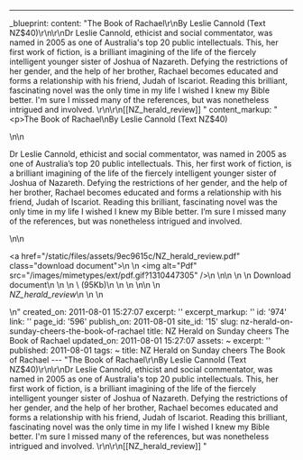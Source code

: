 ---
_blueprint:
  content: "The Book of Rachael\r\nBy Leslie Cannold (Text NZ$40)\r\n\r\nDr Leslie
    Cannold, ethicist and social commentator, was named in 2005 as one of Australia's
    top 20 public intellectuals. This, her first work of fiction, is a brilliant imagining
    of the life of the fiercely intelligent younger sister of Joshua of Nazareth.
    Defying the restrictions of her gender, and the help of her brother, Rachael becomes
    educated and forms a relationship with his friend, Judah of Iscariot. Reading
    this brilliant, fascinating novel was the only time in my life I wished I knew
    my Bible better. I'm sure I missed many of the references, but was nonetheless
    intrigued and involved. \r\n\r\n[[NZ_herald_review]] "
  content_markup: "<p>The Book of Rachael\nBy Leslie Cannold (Text NZ$40)</p>\n\n<p>Dr
    Leslie Cannold, ethicist and social commentator, was named in 2005 as one of Australia&rsquo;s
    top 20 public intellectuals. This, her first work of fiction, is a brilliant imagining
    of the life of the fiercely intelligent younger sister of Joshua of Nazareth.
    Defying the restrictions of her gender, and the help of her brother, Rachael becomes
    educated and forms a relationship with his friend, Judah of Iscariot. Reading
    this brilliant, fascinating novel was the only time in my life I wished I knew
    my Bible better. I&rsquo;m sure I missed many of the references, but was nonetheless
    intrigued and involved.</p>\n\n<p><a href=\"/static/files/assets/9ec9615c/NZ_herald_review.pdf\"
    class=\"download document\">\n    \n      <img alt=\"Pdf\" src=\"/images/mimetypes/ext/pdf.gif?1310447305\"
    />\n    \n\n    <label>\n      <span>\n        Download document\n        \n          \n
    \           (95Kb)\n          \n        \n      </span>\n\n      \n        <br
    /><em>NZ_herald_review</em>\n      \n    </label>\n  </a></p>\n"
  created_on: 2011-08-01 15:27:07
  excerpt: ''
  excerpt_markup: ''
  id: '974'
  link: ''
  page_id: '596'
  publish_on: 2011-08-01
  site_id: '15'
  slug: nz-herald-on-sunday-cheers-the-book-of-rachael
  title: NZ Herald on Sunday cheers The Book of Rachael
  updated_on: 2011-08-01 15:27:07
assets: ~
excerpt: ''
published: 2011-08-01
tags: ~
title: NZ Herald on Sunday cheers The Book of Rachael
--- "The Book of Rachael\r\nBy Leslie Cannold (Text NZ$40)\r\n\r\nDr Leslie Cannold,
  ethicist and social commentator, was named in 2005 as one of Australia's top 20
  public intellectuals. This, her first work of fiction, is a brilliant imagining
  of the life of the fiercely intelligent younger sister of Joshua of Nazareth. Defying
  the restrictions of her gender, and the help of her brother, Rachael becomes educated
  and forms a relationship with his friend, Judah of Iscariot. Reading this brilliant,
  fascinating novel was the only time in my life I wished I knew my Bible better.
  I'm sure I missed many of the references, but was nonetheless intrigued and involved.
  \r\n\r\n[[NZ_herald_review]] "
